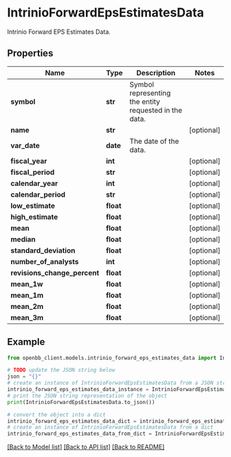 # IntrinioForwardEpsEstimatesData

Intrinio Forward EPS Estimates Data.

## Properties

Name | Type | Description | Notes
------------ | ------------- | ------------- | -------------
**symbol** | **str** | Symbol representing the entity requested in the data. | 
**name** | **str** |  | [optional] 
**var_date** | **date** | The date of the data. | 
**fiscal_year** | **int** |  | [optional] 
**fiscal_period** | **str** |  | [optional] 
**calendar_year** | **int** |  | [optional] 
**calendar_period** | **str** |  | [optional] 
**low_estimate** | **float** |  | [optional] 
**high_estimate** | **float** |  | [optional] 
**mean** | **float** |  | [optional] 
**median** | **float** |  | [optional] 
**standard_deviation** | **float** |  | [optional] 
**number_of_analysts** | **int** |  | [optional] 
**revisions_change_percent** | **float** |  | [optional] 
**mean_1w** | **float** |  | [optional] 
**mean_1m** | **float** |  | [optional] 
**mean_2m** | **float** |  | [optional] 
**mean_3m** | **float** |  | [optional] 

## Example

```python
from openbb_client.models.intrinio_forward_eps_estimates_data import IntrinioForwardEpsEstimatesData

# TODO update the JSON string below
json = "{}"
# create an instance of IntrinioForwardEpsEstimatesData from a JSON string
intrinio_forward_eps_estimates_data_instance = IntrinioForwardEpsEstimatesData.from_json(json)
# print the JSON string representation of the object
print(IntrinioForwardEpsEstimatesData.to_json())

# convert the object into a dict
intrinio_forward_eps_estimates_data_dict = intrinio_forward_eps_estimates_data_instance.to_dict()
# create an instance of IntrinioForwardEpsEstimatesData from a dict
intrinio_forward_eps_estimates_data_from_dict = IntrinioForwardEpsEstimatesData.from_dict(intrinio_forward_eps_estimates_data_dict)
```
[[Back to Model list]](../README.md#documentation-for-models) [[Back to API list]](../README.md#documentation-for-api-endpoints) [[Back to README]](../README.md)


